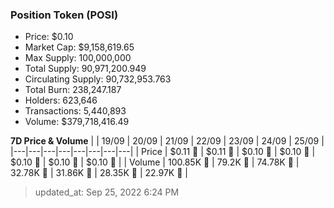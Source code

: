 
  ### Position Token (POSI)
  - Price: $0.10
  - Market Cap: $9,158,619.65
  - Max Supply: 100,000,000
  - Total Supply: 90,971,200.949
  - Circulating Supply: 90,732,953.763
  - Total Burn: 238,247.187
  - Holders: 623,646
  - Transactions: 5,440,893
  - Volume: $379,718,416.49

  **7D Price & Volume**
  | | 19&#x2F;09 | 20&#x2F;09 | 21&#x2F;09 | 22&#x2F;09 | 23&#x2F;09 | 24&#x2F;09 | 25&#x2F;09 |
  |---|---|---|---|---|---|---|---|
  | Price | $0.11 🔻 | $0.11 🔻 | $0.10 🔻 | $0.10 🔻 | $0.10 🔻 | $0.10 🔻 | $0.10 🔻 |
  | Volume | 100.85K 🔻 | 79.2K 🔻 | 74.78K 🔻 | 32.78K 🔻 | 31.86K 🔻 | 28.35K 🔻 | 22.97K 🔻 |

  > updated_at: Sep 25, 2022 6:24 PM
